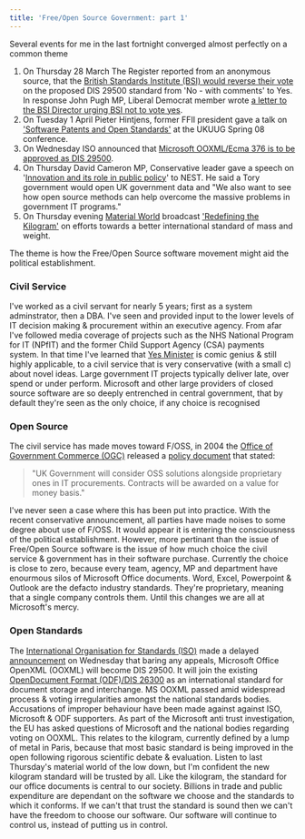 ```yaml
---
title: 'Free/Open Source Government: part 1'
---
```


Several events for me in the last fortnight converged almost perfectly
on a common theme

1.  On Thursday 28 March The Register reported from an anonymous source,
    that the [British Standards Institute (BSI) would reverse their
    vote](http://www.channelregister.co.uk/2008/03/26/bsi_vote_yes_ooxml/)
    on the proposed DIS 29500 standard from 'No - with comments' to Yes.
    In response John Pugh MP, Liberal Democrat member wrote [a letter to
    the BSI Director urging BSI not to vote
    yes](http://www.computerworlduk.com/community/blogs/index.cfm?entryid=654).
2.  On Tuesday 1 April Pieter Hintjens, former FFII president gave a
    talk on ['Software Patents and Open
    Standards'](http://spring2008.ukuug.org/talk_abstracts.html#51) at
    the UKUUG Spring 08 conference.
3.  On Wednesday ISO announced that [Microsoft OOXML/Ecma 376 is to be
    approved as DIS
    29500](http://www.iso.org/iso/pressrelease.htm?refid=Ref1123).
4.  On Thursday David Cameron MP, Conservative leader gave a speech
    on '[Innovation and its role in public
    policy](http://www.nesta.org.uk/informing/webcasts/david_cameron/index.aspx)'
    to NEST. He said a Tory government would open UK government data and
    "We also want to see how open source methods can help overcome the
    massive problems in government IT programs."
5.  On Thursday evening [Material
    World](http://www.bbc.co.uk/radio4/science/thematerialworld.shtml)
    broadcast ['Redefining the
    Kilogram'](http://www.bbc.co.uk/radio4/science/thematerialworld_20080403.shtml)
    on efforts towards a better international standard of mass and
    weight.

The theme is how the Free/Open Source software movement might aid the
political establishment.<!--more-->

### Civil Service

I've worked as a civil servant for nearly 5 years; first as a system
adminstrator, then a DBA. I've seen and provided input to the lower
levels of IT decision making & procurement within an executive agency.
From afar I've followed media coverage of projects such as the NHS
National Program for IT (NPfIT) and the former Child Support Agency
(CSA) payments system. In that time I've learned that [Yes
Minister](http://en.wikipedia.org/wiki/Yes_Minister) is comic genius &
still highly applicable, to a civil service that is very conservative
(with a small c) about novel ideas. Large government IT projects
typically deliver late, over spend or under perform. Microsoft and other
large providers of closed source software are so deeply entrenched in
central government, that by default they're seen as the only choice, if
any choice is recognised

### Open Source

The civil service has made moves toward F/OSS, in 2004 the [Office of
Government Commerce (OGC)](http://www.ogc.gov.uk/) released a [policy
document](http://www.govtalk.gov.uk/policydocs/policydocs_document.asp?docnum=905)
that stated:

> "UK Government will consider OSS solutions alongside proprietary ones
> in IT procurements. Contracts will be awarded on a value for money
> basis."

I've never seen a case where this has been put into practice. With the
recent conservative announcement, all parties have made noises to some
degree about use of F/OSS. It would appear it is entering the
consciousness of the political establishment. However, more pertinant
than the issue of Free/Open Source software is the issue of how much
choice the civil service & government has in their software purchase.
Currently the choice is close to zero, because every team, agency, MP
and department have enourmous silos of Microsoft Office documents. Word,
Excel, Powerpoint & Outlook are the defacto industry standards. They're
proprietary, meaning that a single company controls them. Until this
changes we are all at Microsoft's mercy.

### Open Standards

The [International Organisation for Standards
(ISO)](http://www.iso.org/iso/home.htm) made a delayed
[announcement](http://www.iso.org/iso/pressrelease.htm?refid=Ref1123) on
Wednesday that baring any appeals, Microsoft Office OpenXML (OOXML) will
become DIS 29500. It will join the existing [OpenDocument Format
(ODF)/DIS 26300](http://opendocument.xml.org/) as an international
standard for document storage and interchange. MS OOXML passed amid
widespread process & voting irregularities amongst the national
standards bodies. Accusations of improper behaviour have been made
against against ISO, Microsoft & ODF supporters. As part of the
Microsoft anti trust investigation, the EU has asked questions of
Microsoft and the national bodies regarding voting on OOXML. This
relates to the kilogram, currently defined by a lump of metal in Paris,
because that most basic standard is being improved in the open following
rigorous scientific debate & evaluation. Listen to last Thursday's
material world of the low down, but I'm confident the new kilogram
standard will be trusted by all. Like the kilogram, the standard for our
office documents is central to our society. Billions in trade and public
expenditure are dependant on the software we choose and the standards to
which it conforms. If we can't that trust the standard is sound then we
can't have the freedom to choose our software. Our software will
continue to control us, instead of putting us in control.
